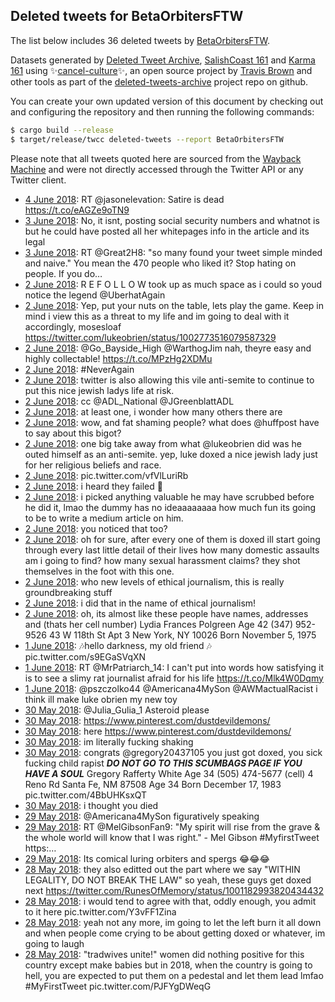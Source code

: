 ## Deleted tweets for BetaOrbitersFTW

The list below includes 36 deleted tweets by
[BetaOrbitersFTW](https://twitter.com/BetaOrbitersFTW).



Datasets generated by [Deleted Tweet Archive](https://twitter.com/deletedtweet161), 
[SalishCoast 161](https://twitter.com/SalishCoastA) and [Karma 161](https://twitter.com/KarmaOneSixOne) 
using ✨[cancel-culture](https://github.com/travisbrown/cancel-culture)✨, an open source project by 
[Travis Brown](https://twitter.com/travisbrown) and other tools as part of the 
[deleted-tweets-archive](https://github.com/salcoast/deleted-tweets-archive/) project repo on github.

You can create your own updated version of this document by checking out and configuring the
repository and then running the following commands:

```bash
$ cargo build --release
$ target/release/twcc deleted-tweets --report BetaOrbitersFTW
```

Please note that all tweets quoted here are sourced from the
[Wayback Machine](https://web.archive.org) and were not directly accessed through the Twitter API or
any Twitter client.

* [ 4 June 2018](https://web.archive.org/web/20180604133751/https://twitter.com/BetaOrbitersFTW/status/1003631922906624000): RT @jasonelevation: Satire is dead https://t.co/eAGZe9oTN9
* [ 3 June 2018](https://web.archive.org/web/20180603153859/https://twitter.com/BetaOrbitersFTW/status/1002713756475035648): No, it isnt, posting social security numbers and whatnot is but he could have posted all her whitepages info in the article and its legal
* [ 3 June 2018](https://web.archive.org/web/20180603132259/https://twitter.com/BetaOrbitersFTW/status/1003265793759444992): RT @Great2H8: "so many found your tweet simple minded and naive."  You mean the 470 people who liked it?   Stop hating on people. If you do…
* [ 2 June 2018](https://web.archive.org/web/20180602193252/https://twitter.com/BetaOrbitersFTW/status/1002996009679585280): R E F O L L O W  took up as much space as i could so youd notice the legend  @UberhatAgain
* [ 2 June 2018](https://web.archive.org/web/20180602165553/https://twitter.com/BetaOrbitersFTW/status/1002941572701392902): Yep, put your nuts on the table, lets play the game.  Keep in mind i view this as a threat to my life and im going to deal with it accordingly, mosesloaf https://twitter.com/lukeobrien/status/1002773516079587329
* [ 2 June 2018](https://web.archive.org/web/20180602024051/https://twitter.com/BetaOrbitersFTW/status/1002741807749517313): @Go_Bayside_High @WarthogJim nah, theyre easy and highly collectable! https://t.co/MPzHg2XDMu
* [ 2 June 2018](https://web.archive.org/web/20180603153859/https://twitter.com/BetaOrbitersFTW/status/1002713756475035648): #NeverAgain
* [ 2 June 2018](https://web.archive.org/web/20180603153859/https://twitter.com/BetaOrbitersFTW/status/1002713756475035648): twitter is also allowing this vile anti-semite to continue to put this nice jewish ladys life at risk.
* [ 2 June 2018](https://web.archive.org/web/20180603153859/https://twitter.com/BetaOrbitersFTW/status/1002713756475035648): cc  @ADL_National   @JGreenblattADL
* [ 2 June 2018](https://web.archive.org/web/20180603153859/https://twitter.com/BetaOrbitersFTW/status/1002713756475035648): at least one, i wonder how many others there are
* [ 2 June 2018](https://web.archive.org/web/20180603153859/https://twitter.com/BetaOrbitersFTW/status/1002713756475035648): wow, and fat shaming people? what does  @huffpost  have to say about this bigot?
* [ 2 June 2018](https://web.archive.org/web/20180603153859/https://twitter.com/BetaOrbitersFTW/status/1002713756475035648): one big take away from what  @lukeobrien  did was he outed himself as an anti-semite.  yep, luke doxed a nice jewish lady just for her religious beliefs and race.
* [ 2 June 2018](https://web.archive.org/web/20180602191524/https://twitter.com/BetaOrbitersFTW/status/1002705103109939200): pic.twitter.com/vfVlLuriRb
* [ 2 June 2018](https://web.archive.org/web/20180602191524/https://twitter.com/BetaOrbitersFTW/status/1002705103109939200): i heard they failed 🤔
* [ 2 June 2018](https://web.archive.org/web/20180602191524/https://twitter.com/BetaOrbitersFTW/status/1002705103109939200): i picked anything valuable he may have scrubbed before he did it, lmao the dummy has no ideaaaaaaaa how much fun its going to be to write a medium article on him.
* [ 2 June 2018](https://web.archive.org/web/20180602191524/https://twitter.com/BetaOrbitersFTW/status/1002705103109939200): you noticed that too?
* [ 2 June 2018](https://web.archive.org/web/20180602191524/https://twitter.com/BetaOrbitersFTW/status/1002705103109939200): oh for sure, after every one of them is doxed ill start going through every last little detail of their lives  how many domestic assaults am i going to find? how many sexual harassment claims? they shot themselves in the foot with this one.
* [ 2 June 2018](https://web.archive.org/web/20180602191524/https://twitter.com/BetaOrbitersFTW/status/1002705103109939200): who new levels of ethical journalism, this is really groundbreaking stuff
* [ 2 June 2018](https://web.archive.org/web/20180602191524/https://twitter.com/BetaOrbitersFTW/status/1002705103109939200): i did that in the name of ethical journalism!
* [ 2 June 2018](https://web.archive.org/web/20180602191524/https://twitter.com/BetaOrbitersFTW/status/1002705103109939200): oh, its almost like these people have names, addresses and (thats her cell number)  Lydia Frances Polgreen Age 42 (347) 952-9526 43 W 118th St Apt 3  New York, NY 10026 Born November 5, 1975
* [ 1 June 2018](https://web.archive.org/web/20180602191524/https://twitter.com/BetaOrbitersFTW/status/1002705103109939200): 🎶hello darkness, my old friend 🎶 pic.twitter.com/s9EGaSVqXN
* [ 1 June 2018](https://web.archive.org/web/20180601235331/https://twitter.com/BetaOrbitersFTW/status/1002699696937340930): RT @MrPatriarch_14: I can't put into words how satisfying it is to see a slimy rat journalist afraid for his life https://t.co/Mlk4W0Dqmy
* [ 1 June 2018](https://web.archive.org/web/20180601034351/https://twitter.com/BetaOrbitersFTW/status/1002395274327752709): @pszczolko44 @Americana4MySon @AWMactualRacist i think ill make luke obrien my new toy
* [30 May 2018](https://web.archive.org/web/20180530134351/https://twitter.com/BetaOrbitersFTW/status/1001821493536411648): @Julia_Gulia_1 Asteroid please
* [30 May 2018](https://web.archive.org/web/20180530042542/https://twitter.com/BetaOrbitersFTW/status/1001660382510010368): https://www.pinterest.com/dustdevildemons/
* [30 May 2018](https://web.archive.org/web/20180530042542/https://twitter.com/BetaOrbitersFTW/status/1001660382510010368): here https://www.pinterest.com/dustdevildemons/
* [30 May 2018](https://web.archive.org/web/20180530042542/https://twitter.com/BetaOrbitersFTW/status/1001660382510010368): im literally fucking shaking
* [30 May 2018](https://web.archive.org/web/20180530042542/https://twitter.com/BetaOrbitersFTW/status/1001660382510010368): congrats  @gregory20437105  you just got doxed, you sick fucking child rapist  ***DO NOT GO TO THIS SCUMBAGS PAGE IF YOU HAVE A SOUL***  Gregory Rafferty White Age 34 (505) 474-5677 (cell) 4 Reno Rd  Santa Fe, NM 87508 Age 34 Born December 17, 1983 pic.twitter.com/4BbUHKsxQT
* [30 May 2018](https://web.archive.org/web/20180604132114/https://twitter.com/BetaOrbitersFTW/status/1001134996776734720): i thought you died
* [29 May 2018](https://web.archive.org/web/20180529222307/https://twitter.com/BetaOrbitersFTW/status/1001589783423053825): @Americana4MySon figuratively speaking
* [29 May 2018](https://web.archive.org/web/20180529210403/https://twitter.com/BetaOrbitersFTW/status/1001569885648977920): RT @MelGibsonFan9: "My spirit will rise from the grave &amp; the whole world will know that I was right."   - Mel Gibson   #MyfirstTweet https:…
* [29 May 2018](https://web.archive.org/web/20180604132114/https://twitter.com/BetaOrbitersFTW/status/1001134996776734720): Its comical luring orbiters and spergs 😂😂😂
* [28 May 2018](https://web.archive.org/web/20180529050758/https://twitter.com/BetaOrbitersFTW/status/1001183921130917889): they also editted out the part where we say "WITHIN LEGALITY, DO NOT BREAK THE LAW"   so yeah, these guys get doxed next https://twitter.com/RunesOfMemory/status/1001182993820434432
* [28 May 2018](https://web.archive.org/web/20180529052239/https://twitter.com/BetaOrbitersFTW/status/1001160094191636480): i would tend to agree with that, oddly enough, you admit to it here pic.twitter.com/Y3vFF1Zina
* [28 May 2018](https://web.archive.org/web/20180604132114/https://twitter.com/BetaOrbitersFTW/status/1001134996776734720): yeah not any more, im going to let the left burn it all down and when people come crying to be about getting doxed or whatever, im going to laugh
* [28 May 2018](https://web.archive.org/web/20180604132114/https://twitter.com/BetaOrbitersFTW/status/1001134996776734720): "tradwives unite!"  women did nothing positive for this country except make babies but in 2018, when the country is going to hell, you are expected to put them on a pedestal and let them lead lmfao   #MyFirstTweet  pic.twitter.com/PJFYgDWeqG
